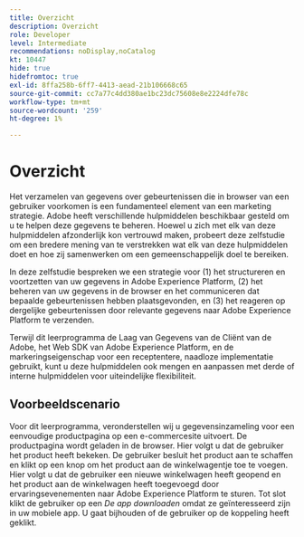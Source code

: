 ```yaml
---
title: Overzicht
description: Overzicht
role: Developer
level: Intermediate
recommendations: noDisplay,noCatalog
kt: 10447
hide: true
hidefromtoc: true
exl-id: 8ffa258b-6ff7-4413-aead-21b106668c65
source-git-commit: cc7a77c4dd380ae1bc23dc75608e8e2224dfe78c
workflow-type: tm+mt
source-wordcount: '259'
ht-degree: 1%

---
```


# Overzicht

Het verzamelen van gegevens over gebeurtenissen die in browser van een gebruiker voorkomen is een fundamenteel element van een marketing strategie. Adobe heeft verschillende hulpmiddelen beschikbaar gesteld om u te helpen deze gegevens te beheren. Hoewel u zich met elk van deze hulpmiddelen afzonderlijk kon vertrouwd maken, probeert deze zelfstudie om een bredere mening van te verstrekken wat elk van deze hulpmiddelen doet en hoe zij samenwerken om een gemeenschappelijk doel te bereiken.

In deze zelfstudie bespreken we een strategie voor (1) het structureren en voortzetten van uw gegevens in Adobe Experience Platform, (2) het beheren van uw gegevens in de browser en het communiceren dat bepaalde gebeurtenissen hebben plaatsgevonden, en (3) het reageren op dergelijke gebeurtenissen door relevante gegevens naar Adobe Experience Platform te verzenden.

Terwijl dit leerprogramma de Laag van Gegevens van de Cliënt van de Adobe, het Web SDK van Adobe Experience Platform, en de markeringseigenschap voor een receptentere, naadloze implementatie gebruikt, kunt u deze hulpmiddelen ook mengen en aanpassen met derde of interne hulpmiddelen voor uiteindelijke flexibiliteit.

## Voorbeeldscenario

Voor dit leerprogramma, veronderstellen wij u gegevensinzameling voor een eenvoudige productpagina op een e-commercesite uitvoert. De productpagina wordt geladen in de browser. Hier volgt u dat de gebruiker het product heeft bekeken. De gebruiker besluit het product aan te schaffen en klikt op een knop om het product aan de winkelwagentje toe te voegen. Hier volgt u dat de gebruiker een nieuwe winkelwagen heeft geopend en het product aan de winkelwagen heeft toegevoegd door ervaringsevenementen naar Adobe Experience Platform te sturen. Tot slot klikt de gebruiker op een _De app downloaden_ omdat ze geïnteresseerd zijn in uw mobiele app. U gaat bijhouden of de gebruiker op de koppeling heeft geklikt.

